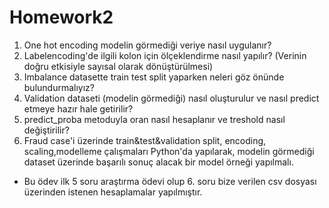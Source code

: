 # Homework2
1. One hot encoding modelin görmediği veriye nasıl uygulanır?
2. Labelencoding'de ilgili kolon için ölçeklendirme nasıl yapılır? (Verinin doğru etkisiyle sayısal olarak dönüştürülmesi)
3. Imbalance datasette train test split yaparken neleri göz önünde bulundurmalıyız?
4. Validation dataseti (modelin görmediği) nasıl oluşturulur ve nasıl predict etmeye hazır hale getirilir?
5. predict_proba metoduyla oran nasıl hesaplanır ve treshold nasıl değiştirilir?
6. Fraud case'i üzerinde train&test&validation split, encoding, scaling,modelleme çalışmaları Python'da yapılarak, modelin görmediği dataset üzerinde başarılı sonuç alacak bir model örneği yapılmalı.

- Bu ödev ilk 5 soru araştırma ödevi olup 6. soru bize verilen csv dosyası üzerinden istenen hesaplamalar yapılmıştır.

